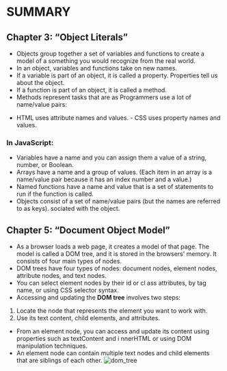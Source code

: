 # SUMMARY #

## Chapter 3: “Object Literals” ##
- Objects group together a set of variables and functions to create a model of a something you would recognize from the real world.
- In an object, variables and functions take on new names. 
- If a variable is part of an object, it is called a property. Properties tell us about the object.
- If a function is part of an object, it is called a method. 
- Methods represent tasks that are as Programmers use a lot of name/value pairs:
+ HTML uses attribute names and values. - CSS uses property names and values. 
### In JavaScript: ### 
+ Variables have a name and you can assign them a value of a string, number, or Boolean.
+ Arrays have a name and a group of values. (Each item in an array is a name/value pair because it has an index number and a value.)
+ Named functions have a name and value that is a set of statements to run if the function is called.
+ Objects consist of a set of name/value pairs (but the names are referred to as keys). sociated with the object.

## Chapter 5: “Document Object Model” ##

- As a browser loads a web page, it creates a model of that page. The model is called a DOM tree, and it is stored in the browsers' memory. It consists of four main types of nodes. 
- DOM trees have four types of nodes: document nodes, element nodes, attribute nodes, and text nodes. 
- You can select element nodes by their id or cl ass attributes, by tag name, or using CSS selector syntax. 
- Accessing and updating the **DOM tree** involves two steps:
1. Locate the node that represents the element you want to work with. 
2. Use its text content, child elements, and attributes. 
- From an element node, you can access and update its content using properties such as textContent and i nnerHTML or using DOM manipulation techniques. 
- An element node can contain multiple text nodes and child elements that are siblings of each other. 
![dom_tree](https://upload.wikimedia.org/wikipedia/commons/thumb/5/5a/DOM-model.svg/1200px-DOM-model.svg.png)
